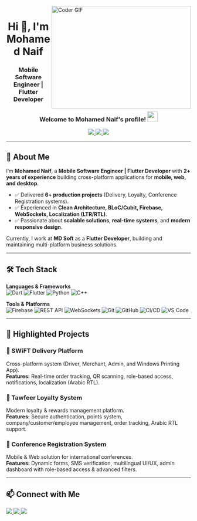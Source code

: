 <!-- Banner / Header -->
<img align="right" src="https://github.com/abhisheknaiidu/abhisheknaiidu/blob/master/code.gif?raw=true" alt="Coder GIF" width="380" height="280">
<h1 align="center">Hi 👋, I'm Mohamed Naif</h1>
<h3 align="center">Mobile Software Engineer | Flutter Developer</h3>


<h3 align="center">
  Welcome to Mohamed Naif's profile!
  <img src="https://media.giphy.com/media/hvRJCLFzcasrR4ia7z/giphy.gif" width="28">
</h3>

<p align="center">
  <a href="https://linkedin.com/in/mohamed-naif-32483b1b3" target="_blank">
    <img src="https://img.shields.io/badge/-LinkedIn-0A66C2?style=flat&logo=linkedin&logoColor=white"/>
  </a>
  <a href="https://github.com/MohamedNaif" target="_blank">
    <img src="https://img.shields.io/badge/-GitHub-181717?style=flat&logo=github&logoColor=white"/>
  </a>
  <a href="mailto:naifm371@gmail.com">
    <img src="https://img.shields.io/badge/-Gmail-D14836?style=flat&logo=gmail&logoColor=white"/>
  </a>
</p>

---

## 🚀 About Me

I’m **Mohamed Naif**, a **Mobile Software Engineer | Flutter Developer** with **2+ years of experience** building cross-platform applications for **mobile, web, and desktop**.  

- ✅ Delivered **6+ production projects** (Delivery, Loyalty, Conference Registration systems).  
- ✅ Experienced in **Clean Architecture, BLoC/Cubit, Firebase, WebSockets, Localization (LTR/RTL)**.  
- ✅ Passionate about **scalable solutions**, **real-time systems**, and **modern responsive design**.  

Currently, I work at **MD Soft** as a **Flutter Developer**, building and maintaining multi-platform business solutions.

---

## 🛠 Tech Stack

**Languages & Frameworks**  
![Dart](https://img.shields.io/badge/-Dart-0175C2?style=flat&logo=dart&logoColor=white)
![Flutter](https://img.shields.io/badge/-Flutter-02569B?style=flat&logo=flutter&logoColor=white)
![Python](https://img.shields.io/badge/-Python-3776AB?style=flat&logo=python&logoColor=white)
![C++](https://img.shields.io/badge/-C++-00599C?style=flat&logo=cplusplus&logoColor=white)

**Tools & Platforms**  
![Firebase](https://img.shields.io/badge/-Firebase-FFCA28?style=flat&logo=firebase&logoColor=black)
![REST API](https://img.shields.io/badge/-REST%20API-005571?style=flat)
![WebSockets](https://img.shields.io/badge/-WebSockets-010101?style=flat)
![Git](https://img.shields.io/badge/-Git-F05032?style=flat&logo=git&logoColor=white)
![GitHub](https://img.shields.io/badge/-GitHub-181717?style=flat&logo=github&logoColor=white)
![CI/CD](https://img.shields.io/badge/-CI%2FCD-2088FF?style=flat&logo=githubactions&logoColor=white)
![VS Code](https://img.shields.io/badge/-VS%20Code-007ACC?style=flat&logo=visualstudiocode&logoColor=white)

---

## 📌 Highlighted Projects

### 🔹 SWiFT Delivery Platform  
Cross-platform system (Driver, Merchant, Admin, and Windows Printing App).  
**Features:** Real-time order tracking, QR scanning, role-based access, notifications, localization (Arabic RTL).  

### 🔹 Tawfeer Loyalty System  
Modern loyalty & rewards management platform.  
**Features:** Secure authentication, points system, company/customer/employee management, order tracking, Arabic RTL support.  

### 🔹 Conference Registration System  
Mobile & Web solution for international conferences.  
**Features:** Dynamic forms, SMS verification, multilingual UI/UX, admin dashboard with role-based access & advanced filters.  

---

## 📫 Connect with Me  

<p>
  <a href="https://linkedin.com/in/mohamed-naif-32483b1b3" target="_blank">
    <img src="https://img.shields.io/badge/LinkedIn-Mohamed%20Naif-0A66C2?style=for-the-badge&logo=linkedin&logoColor=white"/>
  </a>
  <a href="https://github.com/MohamedNaif" target="_blank">
    <img src="https://img.shields.io/badge/GitHub-MohamedNaif-181717?style=for-the-badge&logo=github&logoColor=white"/>
  </a>
  <a href="mailto:naifm371@gmail.com">
    <img src="https://img.shields.io/badge/Email-naifm371%40gmail.com-D14836?style=for-the-badge&logo=gmail&logoColor=white"/>
  </a>
</p>
